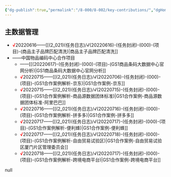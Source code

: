 ```yaml
---
{"dg-publish":true,"permalink":"/8-000/8-002/key-contributions/","dgHomeLink":true,"dgPassFrontmatter":false}
---
```



## 主数据管理
+ <strong><font color=#FF0000>√</font></strong>20220616——[[(2_021)(任务日志)/√(20220616)-(任务封闭)-(000)-(项目)-(商品主子品牌匹配清洗)|商品主子品牌匹配清洗]]
+ ——中国物品编码中心合作项目
    + <strong><font color=#FF0000></font></strong>——[[(20220617)-(任务封闭)-(000)-(项目)-(GS1商品条码大数据中心官网分析)|GS1商品条码大数据中心官网分析]]
    + <strong><font color=#FF0000>√</font></strong>20220715——[[(2_021)(任务日志)/√(20220706)-(任务封闭)-(000)-(项目)-(GS1合作案例解析-京东)|GS1合作案例-京东]]
    + <strong><font color=#FF0000>√</font></strong>20220715——[[(2_021)(任务日志)/√(20220715)-(任务封闭)-(000)-(项目)-(GS1合作案例解析-商品源数据团体标准)|GS1合作案例-商品源数据团体标准-阿里巴巴]]
    + <strong><font color=#FF0000>√</font></strong>20220716——[[(2_021)(任务日志)/√(20220716)-(任务封闭)-(000)-(项目)-(GS1合作案例解析-拼多多)|GS1合作案例-拼多多]]
    + <strong><font color=#FF0000>√</font></strong>20220717——[[(2_021)(任务日志)/√(20220717)-(任务封闭)-(000)-(项目)-(GS1合作案例解析-便利蜂)|GS1合作案例-便利蜂]]
    + <strong><font color=#FF0000>√</font></strong>20220717——[[(2_021)(任务日志)/√(20220718)-(任务封闭)-(000)-(项目)-(GS1合作案例解析-自由贸易试验区)|GS1合作案例-自由贸易试验区厦门片区管理委员会]]
    + <strong><font color=#FF0000>√</font></strong>20220718——[[(2_021)(任务日志)/√(20220717)-(任务封闭)-(000)-(项目)-(GS1合作案例解析-跨境电商平台)|GS1合作案例-跨境电商平台]]







null







